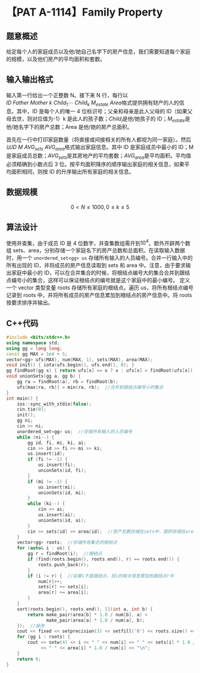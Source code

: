 # 【PAT A-1114】Family Property

## 题意概述

给定每个人的家庭成员以及他/她自己名字下的房产信息，我们需要知道每个家庭的规模，以及他们房产的平均面积和套数。

## 输入输出格式

输入第一行给出一个正整数 N。接下来 N 行，每行以$ID\ Father\ Mother\ k\ Child_1\cdots\ Child_k\ M_{estate}\ Area$格式提供拥有财产的人的信息。其中，ID 是每个人的唯一 4 位标识号；父亲和母亲是此人父母的 ID（如果父母去世，则对应值为-1）k 是此人的孩子数；$Child_i$是他/她孩子的 ID；$M_{estate}$是他/她名字下的房产总数；Area 是他/她的房产总面积。

首先在一行中打印家庭数量（将直接或间接相关的所有人都视为同一家庭）。然后以$ID\ M\ AVG_{sets}\ AVG_{area}$格式输出家庭信息。其中 ID 是家庭成员中最小的 ID；M 是家庭成员总数；$AVG_{sets}$是其房地产的平均套数；$AVG_{area}$是平均面积。平均值必须精确到小数点后 3 位。按平均面积降序的顺序输出家庭的相关信息，如果平均面积相同，则按 ID 的升序输出所有家庭的相关信息。

## 数据规模

$$0<N\le 1000,0\le k\le5$$

## 算法设计

使用并查集，由于成员 ID 是 4 位数字，并查集数组需开到${10}^4$。额外开辟两个数组 sets、area，分别存储一个家庭名下的房产总数和总面积。在读取输入数据时，用一个 `unordered_set<gg> us` 存储所有输入的人员编号。合并一行输入中的所有出现的 ID，并将成员的房产信息读取到 sets 和 area 中。注意，由于要求输出家庭中最小的 ID，可以在合并集合的时候，将根结点编号大的集合合并到跟结点编号小的集合，这样可以保证根结点的编号就是这个家庭中的最小编号。
定义一个 vector 类型变量 roots 存储所有家庭的根结点。遍历 us，将所有根结点编号记录到 roots 中，并将所有成员的房产信息累加到根结点的房产信息中。将 roots 按要求排序并输出。

## C++代码

```cpp
#include <bits/stdc++.h>
using namespace std;
using gg = long long;
const gg MAX = 1e4 + 5;
vector<gg> ufs(MAX), num(MAX, 1), sets(MAX), area(MAX);
void init() { iota(ufs.begin(), ufs.end(), 0); }
gg findRoot(gg x) { return ufs[x] == x ? x : ufs[x] = findRoot(ufs[x]); }
void unionSets(gg a, gg b) {
    gg ra = findRoot(a), rb = findRoot(b);
    ufs[max(ra, rb)] = min(ra, rb);  //合并到根结点编号小的集合
}
int main() {
    ios::sync_with_stdio(false);
    cin.tie(0);
    init();
    gg ni;
    cin >> ni;
    unordered_set<gg> us;  //存储所有输入的人员编号
    while (ni--) {
        gg id, fi, mi, ki, ai;
        cin >> id >> fi >> mi >> ki;
        us.insert(id);
        if (fi != -1) {
            us.insert(fi);
            unionSets(id, fi);
        }
        if (mi != -1) {
            us.insert(mi);
            unionSets(id, mi);
        }
        while (ki--) {
            cin >> ai;
            us.insert(ai);
            unionSets(id, ai);
        }
        cin >> sets[id] >> area[id];  //房产总数存储在sets中，面积存储在area中
    }
    vector<gg> roots;  //存储所有集合的根结点
    for (auto& i : us) {
        gg r = findRoot(i);  //根结点
        if (find(roots.begin(), roots.end(), r) == roots.end()) {
            roots.push_back(r);
        }
        if (i != r) {  //如果i不是跟结点，将i的相关信息累加到跟结点r中
            num[r]++;
            sets[r] += sets[i];
            area[r] += area[i];
        }
    }
    sort(roots.begin(), roots.end(), [](int a, int b) {
        return make_pair(area[b] * 1.0 / num[b], a) <
               make_pair(area[a] * 1.0 / num[a], b);
    });  //排序
    cout << fixed << setprecision(3) << setfill('0') << roots.size() << "\n";
    for (gg i : roots) {
        cout << setw(4) << i << " " << num[i] << " " << sets[i] * 1.0 / num[i]
             << " " << area[i] * 1.0 / num[i] << "\n";
    }
    return 0;
}
```
